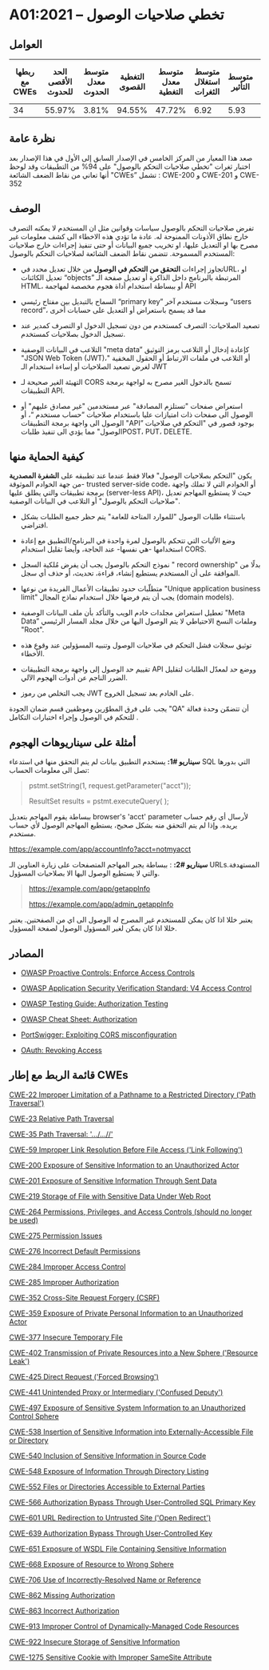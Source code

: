 # A01:2021 –  تخطي صلاحيات الوصول  


## العوامل

| ربطها مع CWEs | الحد الأقصى للحدوث | متوسط معدل الحدوث | التغطية القصوى | متوسط معدل التغطية | متوسط استغلال الثغرات | متوسط التأثير | إجمالي التكرار | إجمالي نقاط الضعف CVEs |
|---------------|--------------------|-------------------|----------------|--------------------|-----------------------|---------------|----------------|------------------------|
| 34            | 55.97%             | 3.81%             | 94.55%         | 47.72%             | 6.92                  | 5.93          | 318,487        | 19,013                 |



## نظرة عامة

صعد هذا المعيار من المركز الخامس في الإصدار السابق إلى الأول في هذا الإصدار بعد اختبار ثغرات "تخطي صلاحيات التحكم بالوصول" على 94% من التطبيقات وقد لوحظ أنها تعاني من نقاط الضعف الشائعة "CWEs” تشمل : CWE-200 و CWE-201 و CWE-352

## الوصف 

تفرض صلاحيات التحكم بالوصول سياسات وقوانين مثل ان المستخدم لا يمكنه التصرف خارج نطاق الأذونات الممنوحة له. عادة ما تؤدي هذه الاخطاء الى كشف معلومات غير مصرح بها او التعديل عليها، او تخريب جميع البيانات أو حتى تنفيذ إجراءات خارج صلاحيات المستخدم المسموحة. تتضمن نقاط الضعف الشائعة لصلاحيات التحكم بالوصول:

-   تجاوز إجراءات **التحقق من التحكم في الوصول** من خلال تعديل محدد فيURL، او تعديل الكائنات “objects” المرتبطة بالبرنامج داخل الذاكرة أو تعديل صفحة الـ HTML، أو ببساطة استخدام أداة هجوم مخصصة لمهاجمة API 

-   السماح بالتبديل بين مفتاح رئيسي “primary key” وسجلات مستخدم آخر “users record”، مما قد يسمح باستعراض أو التعديل على حسابات أخرى   

-   تصعيد الصلاحيات: التصرف كمستخدم من دون تسجيل الدخول او التصرف كمدير عند تسجيل الدخول بصلاحيات كمستخدم.

-   التلاعب في البيانات الوصفية "meta data” كإعادة إدخال أو التلاعب برمز التوثيق "JSON Web Token (JWT)،" أو التلاعب في ملفات الارتباط أو الحقول المخفية لغرض تصعيد الصلاحيات أو إساءة استخدام الـ JWT 

-   التهيئة الغير صحيحة لـ CORS تسمح بالدخول الغير مصرح به لواجهة برمجة التطبيقات API.

-   استعراض صفحات "تستلزم المصادقة" عبر مستخدمين "غير مصادق عليهم" أو الوصول الى صفحات ذات امتيازات عليا باستخدام صلاحيات “حساب مستخدم “، أو الوصول الى واجهة برمجة التطبيقات "API” بوجود قصور في "التحكم في صلاحيات الوصول" مما يؤدي الى تنفيذ طلباتPOST، PUT، DELETE.

## كيفية الحماية منها 

يكون "التحكم بصلاحيات الوصول" فعالا فقط عندما عند تطبيقه على **الشفرة المصدرية** من جهة الخوادم الموثوقة- trusted server-side code، أو الخوادم التي لا تملك واجهة برمجة تطبيقات والتي يطلق عليها (server-less API)، حيث لا يستطيع المهاجم تعديل "صلاحيات التحكم بالوصول" أو التلاعب في البيانات الوصفية.

-   باستثناء طلبات الوصول "للموارد المتاحة للعامة" يتم حظر جميع الطلبات بشكل افتراضي.

-   وضع الأليات التي تتحكم بالوصول لمرة واحدة في البرنامج/التطبيق مع إعادة استخدامها -هي نفسها- عند الحاجة، وأيضا تقليل استخدام CORS. 

-   نموذج التحكم بالوصول يجب أن يفرض مُلكية السجل " record ownership" بدلًا من الموافقة على أن المستخدم يستطيع إنشاء، قراءة، تحديث، أو حذف أي سجل.

-    متطلّبات حدود تطبيقات الأعمال الفريدة من نوعها "Unique application business limit" يجب أن يتم فرضها خلال استخدام نماذج المجال (domain models).

-   تعطيل استعراض مجلدات خادم الويب والتأكد بأن ملف البيانات الوصفية "Meta Data” وملفات النسخ الاحتياطي لا يتم الوصول اليها من خلال مجلد المسار الرئيسي "Root".

-   توثيق سجلات فشل التحكم في صلاحيات الوصول وتنبيه المسؤولين عند وقوع هذه الأخطاء.

-   تقييم حد الوصول إلى واجهة برمجة التطبيقات API ووضع حد لمعدّل الطلبات لتقليل الضرر الناجم عن أدوات الهجوم الآلي.

-   يجب التخلص من رموز JWT على الخادم بعد تسجيل الخروج.

يجب على فرق المطوّرين وموظفين قسم ضمان الجودة "QA" أن تتضمّن  وحدة  فعالة للتحكم في الوصول وإجراء اختبارات التكامل .

## أمثلة على سيناريوهات الهجوم

**سيناريو #1:** يستخدم التطبيق بيانات لم يتم التحقق منها في استدعاء SQL التي بدورها تصل الى معلومات الحساب:

> pstmt.setString(1, request.getParameter("acct"));
>
> ResultSet results = pstmt.executeQuery( );

ببساطة يقوم المهاجم بتعديل browser's 'acct' parameter لأرسال أي رقم حساب يريده. وإذا لم يتم التحقق منه بشكل صحيح، يستطيع المهاجم الوصول لأي حساب مستخدم.

https://example.com/app/accountInfo?acct=notmyacct

**سيناريو #2:** : ببساطة يجبر المهاجم المتصفحات على زيارة العناوين الـ URLsالمستهدفة. والتي لا يستطيع الوصول اليها الا بصلاحيات المسؤول.

> https://example.com/app/getappInfo
>
> https://example.com/app/admin_getappInfo

يعتبر خللا اذا كان يمكن للمستخدم غير المصرح له الوصول الى اي من الصفحتين. يعتبر خللا اذا كان يمكن لغير المسؤول الوصول لصفحة المسؤول.

## المصادر

-   [OWASP Proactive Controls: Enforce Access Controls](https://owasp.org/www-project-proactive-controls/v3/en/c7-enforce-access-controls)

-   [OWASP Application Security Verification Standard: V4 Access Control](https://owasp.org/www-project-application-security-verification-standard)

-   [OWASP Testing Guide: Authorization Testing](https://owasp.org/www-project-web-security-testing-guide/latest/4-Web_Application_Security_Testing/05-Authorization_Testing/README)

-   [OWASP Cheat Sheet: Authorization](https://cheatsheetseries.owasp.org/cheatsheets/Authorization_Cheat_Sheet.html)

-   [PortSwigger: Exploiting CORS
    misconfiguration](https://portswigger.net/blog/exploiting-cors-misconfigurations-for-bitcoins-and-bounties)
    
-   [OAuth: Revoking Access](https://www.oauth.com/oauth2-servers/listing-authorizations/revoking-access/)

## قائمة الربط مع إطار CWEs




[CWE-22 Improper Limitation of a Pathname to a Restricted Directory ('Path Traversal')](https://cwe.mitre.org/data/definitions/22.html)

[CWE-23 Relative Path Traversal](https://cwe.mitre.org/data/definitions/23.html)

[CWE-35 Path Traversal: '.../...//'](https://cwe.mitre.org/data/definitions/35.html)

[CWE-59 Improper Link Resolution Before File Access ('Link Following')](https://cwe.mitre.org/data/definitions/59.html)

[CWE-200 Exposure of Sensitive Information to an Unauthorized Actor](https://cwe.mitre.org/data/definitions/200.html)

[CWE-201 Exposure of Sensitive Information Through Sent Data](https://cwe.mitre.org/data/definitions/201.html)

[CWE-219 Storage of File with Sensitive Data Under Web Root](https://cwe.mitre.org/data/definitions/219.html)

[CWE-264 Permissions, Privileges, and Access Controls (should no longer be used)](https://cwe.mitre.org/data/definitions/264.html)

[CWE-275 Permission Issues](https://cwe.mitre.org/data/definitions/275.html)

[CWE-276 Incorrect Default Permissions](https://cwe.mitre.org/data/definitions/276.html)

[CWE-284 Improper Access Control](https://cwe.mitre.org/data/definitions/284.html)

[CWE-285 Improper Authorization](https://cwe.mitre.org/data/definitions/285.html)

[CWE-352 Cross-Site Request Forgery (CSRF)](https://cwe.mitre.org/data/definitions/352.html)

[CWE-359 Exposure of Private Personal Information to an Unauthorized Actor](https://cwe.mitre.org/data/definitions/359.html)

[CWE-377 Insecure Temporary File](https://cwe.mitre.org/data/definitions/377.html)

[CWE-402 Transmission of Private Resources into a New Sphere ('Resource Leak')](https://cwe.mitre.org/data/definitions/402.html)

[CWE-425 Direct Request ('Forced Browsing')](https://cwe.mitre.org/data/definitions/425.html)

[CWE-441 Unintended Proxy or Intermediary ('Confused Deputy')](https://cwe.mitre.org/data/definitions/441.html)

[CWE-497 Exposure of Sensitive System Information to an Unauthorized Control Sphere](https://cwe.mitre.org/data/definitions/497.html)

[CWE-538 Insertion of Sensitive Information into Externally-Accessible File or Directory](https://cwe.mitre.org/data/definitions/538.html)

[CWE-540 Inclusion of Sensitive Information in Source Code](https://cwe.mitre.org/data/definitions/540.html)

[CWE-548 Exposure of Information Through Directory Listing](https://cwe.mitre.org/data/definitions/548.html)

[CWE-552 Files or Directories Accessible to External Parties](https://cwe.mitre.org/data/definitions/552.html)

[CWE-566 Authorization Bypass Through User-Controlled SQL Primary Key](https://cwe.mitre.org/data/definitions/566.html)

[CWE-601 URL Redirection to Untrusted Site ('Open Redirect')](https://cwe.mitre.org/data/definitions/601.html)

[CWE-639 Authorization Bypass Through User-Controlled Key](https://cwe.mitre.org/data/definitions/639.html)

[CWE-651 Exposure of WSDL File Containing Sensitive Information](https://cwe.mitre.org/data/definitions/651.html)

[CWE-668 Exposure of Resource to Wrong Sphere](https://cwe.mitre.org/data/definitions/668.html)

[CWE-706 Use of Incorrectly-Resolved Name or Reference](https://cwe.mitre.org/data/definitions/706.html)

[CWE-862 Missing Authorization](https://cwe.mitre.org/data/definitions/862.html)

[CWE-863 Incorrect Authorization](https://cwe.mitre.org/data/definitions/863.html)

[CWE-913 Improper Control of Dynamically-Managed Code Resources](https://cwe.mitre.org/data/definitions/913.html)

[CWE-922 Insecure Storage of Sensitive Information](https://cwe.mitre.org/data/definitions/922.html)

[CWE-1275 Sensitive Cookie with Improper SameSite Attribute](https://cwe.mitre.org/data/definitions/1275.html)
